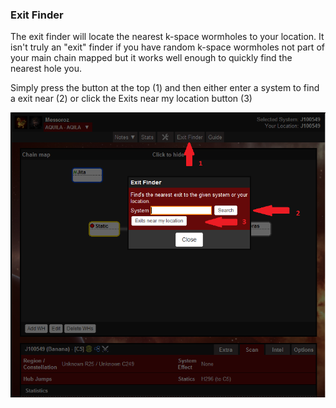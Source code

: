 ### Exit Finder

The exit finder will locate the nearest k-space wormholes to your location. It isn't truly an "exit" finder if you have random k-space wormholes not part of your main chain mapped but it works well enough to quickly find the nearest hole you.

Simply press the button at the top (1) and then either enter a system to find a exit near (2) or click the Exits near my location button (3)

![Exit Finder Screenshot](img/exit-finder.png)
